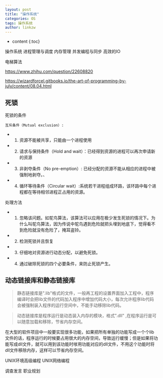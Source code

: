 ```yaml
---
layout: post
title: "操作系统"
categories: OS
tags: 操作系统
author: linkzw
---
```


* content
{:toc}


操作系统
	进程管理与调度
	内存管理
	并发编程与同步
	高效的IO

电梯算法

https://www.zhihu.com/question/22608820

https://wizardforcel.gitbooks.io/the-art-of-programming-by-july/content/08.04.html

## 死锁
 
 死锁的条件

	互斥条件（Mutual exclusion）:

* 1. 资源不能被共享，只能由一个进程使用

* 2. 请求与保持条件（Hold and wait）：已经得到资源的进程可以再次申请新的资源

* 3. 非剥夺条件（No pre-emption）: 已经分配的资源不能从相应的进程中被强制地剥夺。、

* 4. 循环等待条件（Circular wait）:系统若干进程组成环路，该环路中每个进程都在等待相邻进程正占用的资源。

处理方法
	
* 1. 忽略该问题。如鸵鸟算法，该算法可以应用在极少发生死锁的情况下。为什么叫鸵鸟算法，因为传说中鸵鸟遇到危险就把头埋到地底下，觉得看不到危险就没有危险了，掩耳盗铃。

* 2. 检测死锁并且恢复

* 3. 仔细地对资源进行动态分配，以避免死锁。

* 4. 通过破除死锁的四个必要条件，来防止死锁产生。


## 动态链接库和静态链接库

> 静态链接库是".lib"格式的文件，一般再工程的设置界面加入工程中，程序编译时会把lib文件的代码加入程序中增加代码大小，每次允许程序lib代码会被强制装入程序的运行空间中，不能手动移除lib代码。


> 动态链接库是程序运行是动态装入内存的模块，格式".dll" ,在程序运行是可以随意加载和移除，节省内存空间。

在大型的软件项目中一般要实现很多功能，如果把所有单独的功能写成一个个lib文件的话，程序运行的时候要占用很大的内存空间，导致运行缓慢；但是如果将功能写成dll文件，就可以用到该功能时嗲用功能对应的dll文件，不用这个功能时将dll文件移除内存，这样可以节省内存空间。





UNIX环境高级编程
UNIX网络编程

调查发言 
职业规划
